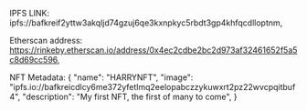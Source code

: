 IPFS LINK: ipfs://bafkreif2yttw3akqljd74gzuj6qe3kxnpkyc5rbdt3gp4khfqcdlloptnm,

Etherscan address: https://rinkeby.etherscan.io/address/0x4ec2cdbe2bc2d973af32461652f5a5c8d69cc596,

NFT Metadata: { "name": "HARRYNFT", "image": "ipfs.io://bafkreicdlcy6me372yfetlmq2eelopabczzykuwxrt2pz22wvcpqitbuf4", "description": "My first NFT, the first of many to come", }
